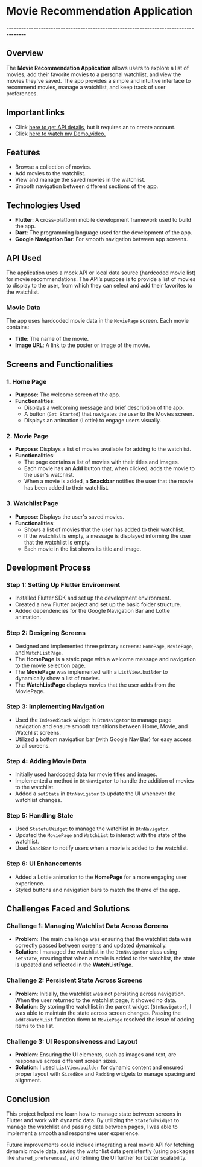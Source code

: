 # Movie Recommendation Application

**------------------------------------------------------------------------------------**

## Overview
The **Movie Recommendation Application** allows users to explore a list of movies, add their favorite movies to a personal watchlist, and view the movies they've saved. The app provides a simple and intuitive interface to recommend movies, manage a watchlist, and keep track of user preferences.

## Important links
- Click [here to get API details](https://www.themoviedb.org/), but it requires an to create account.
- Click [here to watch my Demo_video.](https://)

## Features
- Browse a collection of movies.
- Add movies to the watchlist.
- View and manage the saved movies in the watchlist.
- Smooth navigation between different sections of the app.

## Technologies Used
- **Flutter**: A cross-platform mobile development framework used to build the app.
- **Dart**: The programming language used for the development of the app.
- **Google Navigation Bar**: For smooth navigation between app screens.

## API Used
The application uses a mock API or local data source (hardcoded movie list) for movie recommendations. The API’s purpose is to provide a list of movies to display to the user, from which they can select and add their favorites to the watchlist.

### Movie Data
The app uses hardcoded movie data in the `MoviePage` screen. Each movie contains:
- **Title**: The name of the movie.
- **Image URL**: A link to the poster or image of the movie.

## Screens and Functionalities

### 1. **Home Page**
- **Purpose**: The welcome screen of the app.
- **Functionalities**:
  - Displays a welcoming message and brief description of the app.
  - A button (`Get Started`) that navigates the user to the Movies screen.
  - Displays an animation (Lottie) to engage users visually.
  
### 2. **Movie Page**
- **Purpose**: Displays a list of movies available for adding to the watchlist.
- **Functionalities**:
  - The page contains a list of movies with their titles and images.
  - Each movie has an **Add** button that, when clicked, adds the movie to the user's watchlist.
  - When a movie is added, a **Snackbar** notifies the user that the movie has been added to their watchlist.

### 3. **Watchlist Page**
- **Purpose**: Displays the user's saved movies.
- **Functionalities**:
  - Shows a list of movies that the user has added to their watchlist.
  - If the watchlist is empty, a message is displayed informing the user that the watchlist is empty.
  - Each movie in the list shows its title and image.

## Development Process

### Step 1: Setting Up Flutter Environment
- Installed Flutter SDK and set up the development environment.
- Created a new Flutter project and set up the basic folder structure.
- Added dependencies for the Google Navigation Bar and Lottie animation.

### Step 2: Designing Screens
- Designed and implemented three primary screens: `HomePage`, `MoviePage`, and `WatchListPage`.
- The **HomePage** is a static page with a welcome message and navigation to the movie selection page.
- The **MoviePage** was implemented with a `ListView.builder` to dynamically show a list of movies.
- The **WatchListPage** displays movies that the user adds from the MoviePage.

### Step 3: Implementing Navigation
- Used the `IndexedStack` widget in `BtnNavigator` to manage page navigation and ensure smooth transitions between Home, Movie, and Watchlist screens.
- Utilized a bottom navigation bar (with Google Nav Bar) for easy access to all screens.

### Step 4: Adding Movie Data
- Initially used hardcoded data for movie titles and images.
- Implemented a method in `BtnNavigator` to handle the addition of movies to the watchlist.
- Added a `setState` in `BtnNavigator` to update the UI whenever the watchlist changes.

### Step 5: Handling State
- Used `StatefulWidget` to manage the watchlist in `BtnNavigator`.
- Updated the `MoviePage` and `WatchList` to interact with the state of the watchlist.
- Used `SnackBar` to notify users when a movie is added to the watchlist.

### Step 6: UI Enhancements
- Added a Lottie animation to the **HomePage** for a more engaging user experience.
- Styled buttons and navigation bars to match the theme of the app.

## Challenges Faced and Solutions

### Challenge 1: Managing Watchlist Data Across Screens
- **Problem**: The main challenge was ensuring that the watchlist data was correctly passed between screens and updated dynamically.
- **Solution**: I managed the watchlist in the `BtnNavigator` class using `setState`, ensuring that when a movie is added to the watchlist, the state is updated and reflected in the **WatchListPage**.

### Challenge 2: Persistent State Across Screens
- **Problem**: Initially, the watchlist was not persisting across navigation. When the user returned to the watchlist page, it showed no data.
- **Solution**: By storing the watchlist in the parent widget (`BtnNavigator`), I was able to maintain the state across screen changes. Passing the `addToWatchList` function down to `MoviePage` resolved the issue of adding items to the list.

### Challenge 3: UI Responsiveness and Layout
- **Problem**: Ensuring the UI elements, such as images and text, are responsive across different screen sizes.
- **Solution**: I used `ListView.builder` for dynamic content and ensured proper layout with `SizedBox` and `Padding` widgets to manage spacing and alignment.

## Conclusion

This project helped me learn how to manage state between screens in Flutter and work with dynamic data. By utilizing the `StatefulWidget` to manage the watchlist and passing data between pages, I was able to implement a smooth and responsive user experience.

Future improvements could include integrating a real movie API for fetching dynamic movie data, saving the watchlist data persistently (using packages like `shared_preferences`), and refining the UI further for better scalability.

